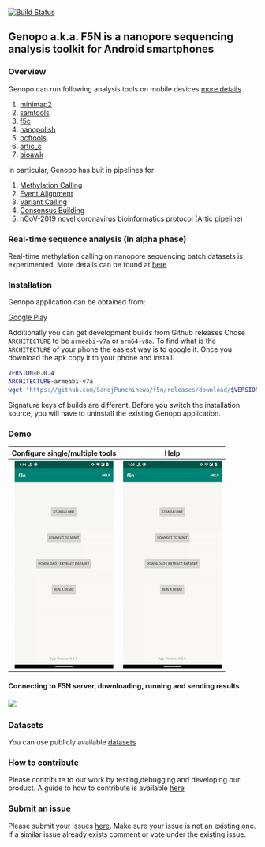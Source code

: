 [![Build Status](https://travis-ci.com/SanojPunchihewa/f5n.svg?branch=master)](https://travis-ci.com/SanojPunchihewa/f5n)
## Genopo a.k.a. F5N is a nanopore sequencing analysis toolkit for Android smartphones

### Overview
Genopo can run following analysis tools on mobile devices [more details](https://github.com/SanojPunchihewa/f5n/blob/master/docs/Supplementary_materials.pdf)

 1. [minimap2](https://github.com/lh3/minimap2)
 2. [samtools](https://github.com/samtools/samtools)
 3. [f5c](https://github.com/hasindu2008/f5c)
 4. [nanopolish](https://github.com/jts/nanopolish)
 5. [bcftools](https://github.com/samtools/bcftools)
 6. [artic_c](https://github.com/hiruna72/artic_c) 
 7. [bioawk](https://github.com/lh3/bioawk)
 
In particular, Genopo has buit in pipelines for
 1. [Methylation Calling](https://hasindu2008.github.io/f5c/docs/commands#calling-methylation)
 2. [Event Alignment](https://hasindu2008.github.io/f5c/docs/commands#aligning-events)
 2. [Variant Calling](https://nanopolish.readthedocs.io/en/latest/manual.html#variants)
 3. [Consensus Building](http://samtools.github.io/bcftools/bcftools.html#consensus)
 4. nCoV-2019 novel coronavirus bioinformatics protocol [(Artic pipeline)](https://artic.network/ncov-2019)


### Real-time sequence analysis (in alpha phase)
Real-time methylation calling on nanopore sequencing batch datasets is experimented.
More details can be found at [here](https://github.com/AnjanaSenanayake/f5n_server) 

### Installation
Genopo application can be obtained from:

[Google Play](https://play.google.com/store/apps/details?id=com.mobilegenomics.f5n)

Additionally you can get development builds from Github releases
Chose `ARCHITECTURE` to be `armeabi-v7a` or `arm64-v8a`. To find what is the `ARCHITECTURE` of your phone the easiest way is to google it. Once you download the apk copy it to your phone and install.
```sh
VERSION=0.0.4
ARCHITECTURE=armeabi-v7a
wget "https://github.com/SanojPunchihewa/f5n/releases/download/$VERSION/mobilegenomics-f5n-v$VERSION-$ARCHITECTURE-release.apk"
```

Signature keys of builds are different. Before you switch the installation source, you will have to uninstall the existing Genopo application.

### Demo

Configure single/multiple tools             |  Help    
:-------------------------:|:-------------------------:
![](/gif/demo_gif.gif)  |  ![](/gif/help_gif.gif)

#### Connecting to F5N server, downloading, running and sending results

![](/gif/f5n-cluster-demo.gif)

### Datasets

You can use publicly available [datasets](https://github.com/nanopore-wgs-consortium/NA12878/blob/master/Genome.md)

### How to contribute
Please contribute to our work by testing,debugging and developing our product. A guide to how to contribute is available [here](https://github.com/MarcDiethelm/contributing/blob/master/README.md)
 
 ### Submit an issue
 Please submit your issues [here](https://github.com/SanojPunchihewa/f5n/issues). Make sure your issue is not an existing one.
 If a similar issue already exists comment or vote under the existing issue.
